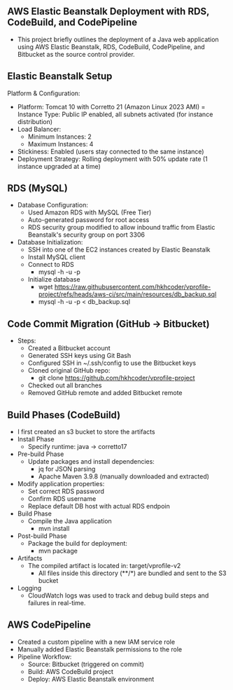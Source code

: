 ## AWS Elastic Beanstalk Deployment with RDS, CodeBuild, and CodePipeline
- This project briefly outlines the deployment of a Java web application using AWS Elastic Beanstalk, RDS, CodeBuild, CodePipeline, and Bitbucket as the source control provider.

## Elastic Beanstalk Setup
Platform & Configuration:
- Platform: Tomcat 10 with Corretto 21 (Amazon Linux 2023 AMI)
= Instance Type: Public IP enabled, all subnets activated (for instance distribution)
- Load Balancer:
  - Minimum Instances: 2
  - Maximum Instances: 4
- Stickiness: Enabled (users stay connected to the same instance)
- Deployment Strategy: Rolling deployment with 50% update rate (1 instance upgraded at a time)

## RDS (MySQL)
- Database Configuration:
  - Used Amazon RDS with MySQL (Free Tier)
  - Auto-generated password for root access
  - RDS security group modified to allow inbound traffic from Elastic Beanstalk's security group on port 3306
- Database Initialization:
  - SSH into one of the EC2 instances created by Elastic Beanstalk
  - Install MySQL client
  - Connect to RDS
    - mysql -h <RDS-ENDPOINT> -u <USERNAME> -p
  - Initialize database
    - wget https://raw.githubusercontent.com/hkhcoder/vprofile-project/refs/heads/aws-ci/src/main/resources/db_backup.sql
    - mysql -h <RDS-ENDPOINT> -u <USERNAME> -p < db_backup.sql
## Code Commit Migration (GitHub → Bitbucket)
- Steps:
  - Created a Bitbucket account
  - Generated SSH keys using Git Bash
  - Configured SSH in ~/.ssh/config to use the Bitbucket keys
  - Cloned original GitHub repo:
    - git clone https://github.com/hkhcoder/vprofile-project
  - Checked out all branches
  - Removed GitHub remote and added Bitbucket remote

## Build Phases (CodeBuild)
- I first created an s3 bucket to store the artifacts
- Install Phase
  - Specify runtime: java -> corretto17
- Pre-build Phase
  - Update packages and install dependencies:
    - jq for JSON parsing
    - Apache Maven 3.9.8 (manually downloaded and extracted)
- Modify application properties:
  - Set correct RDS password
  - Confirm RDS username
  - Replace default DB host with actual RDS endpoin
- Build Phase
  - Compile the Java application
    - mvn install 
- Post-build Phase
  - Package the build for deployment:  
    - mvn package
- Artifacts
  - The compiled artifact is located in: target/vprofile-v2
    - All files inside this directory (**/*) are bundled and sent to the S3 bucket
- Logging
  - CloudWatch logs was used to track and debug build steps and failures in real-time.
## AWS CodePipeline
- Created a custom pipeline with a new IAM service role
- Manually added Elastic Beanstalk permissions to the role
- Pipeline Workflow:
  - Source: Bitbucket (triggered on commit)
  - Build: AWS CodeBuild project
  - Deploy: AWS Elastic Beanstalk environment





